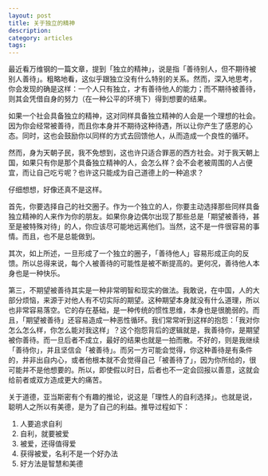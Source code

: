 ```yaml
---
layout: post
title: 关于独立的精神 
description: 
category: articles
tags: 
---
```

最近看万维钢的一篇文章，提到「独立的精神」，说是指「善待别人，但不期待被别人善待」。粗略地看，这似乎跟独立没有什么特别的关系。然而，深入地思考，你会发现的确是这样：一个人只有独立，才有善待他人的能力；而不期待被善待，则其会凭借自身的努力（在一种公平的环境下）得到想要的结果。

如果一个社会具备独立的精神，这对同样具备独立精神的人会是一个理想的社会。因为你会经常被善待，而且你本身并不期待这种待遇，所以让你产生了感恩的心态。同时，这也会鼓励你以同样的方式去回馈他人，从而造成一个良性的循环。

然而，身为天朝子民，我不免想到，这也许只适合罪恶的西方社会。对于我天朝上国，如果只有你是那个具备独立精神的人，会怎么样？会不会老被周围的人占便宜，而让自己吃亏呢？也许这只能成为自己道德上的一种追求？

仔细想想，好像还真不是这样。

首先，你要选择自己的社交圈子。作为一个独立的人，你要主动选择那些同样具备独立精神的人来作为你的朋友。如果你身边偶尔出现了那些总是「期望被善待，甚至是被特殊对待」的人，你应该尽可能地远离他们。当然，这不是一件很容易的事情。而且，也不是总能做到。

其次，如上所述，一旦形成了一个独立的圈子，「善待他人」容易形成正向的反馈。所以总得来说，每个人被善待的可能性是被不断提高的。更何况，善待他人本身也是一种快乐。

第三，不期望被善待其实是一种非常明智和现实的做法。我敢说，在中国，人的大部分烦恼，来源于对他人有不切实际的期望。这种期望本身就没有什么道理，所以也非常容易落空。它的存在基础，是一种传统的惯性思维，本身也是很脆弱的。而且，「期望被善待」还容易造成一种恶性循环。我们常常听到这样的抱怨：「我对你怎么怎么样，你怎么能对我这样」？这个抱怨背后的逻辑就是，我善待你，是期望被你善待。而一旦后者不成立，最好的结果也就是一拍而散。不好的，则是我继续「善待你」，并且坚信会「被善待」。而另一方可能会觉得，你这种善待是有条件的，并非出自内心，或者他根本就不会觉得自己「被善待了」，因为你所给的，很可能并不是他想要的。所以，即使假以时日，后者也不一定会回报以善意，这就会给前者或双方造成更大的痛苦。

关于道德，亚当斯密有个有趣的推论，说这是「理性人的自利选择」。也就是说，聪明人之所以有美德，是为了自己的利益。推导过程如下：

1. 人要追求自利
2. 自利，就要被爱
3. 被爱，还得值得爱
4. 获得被爱，名利不是一个好办法
5. 好方法是智慧和美德



